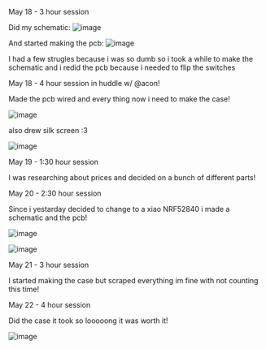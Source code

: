 May 18 - 3 hour session

Did my schematic:
![image](https://github.com/user-attachments/assets/1e44dde6-1a90-4fac-bc7a-6578a551be36)

And started making the pcb:
![image](https://github.com/user-attachments/assets/e506a037-55b9-4ad1-b5d8-cea2edd45712)

I had a few strugles because i was so dumb so i took a while to make the schematic and i redid the pcb because i needed to flip the switches

May 18 - 4 hour session in huddle w/ @acon!

Made the pcb wired and every thing now i need to make the case!

![image](https://hc-cdn.hel1.your-objectstorage.com/s/v3/96c6e621ed6efd4eb73a627d444852044931dd26_image.png)

also drew silk screen :3

![image](https://hc-cdn.hel1.your-objectstorage.com/s/v3/3739aa13ad6cda50378e6f8f8947cf18623f6b46_silkscreen.png)

May 19 - 1:30 hour session

I was researching about prices and decided on a bunch of different parts!

May 20 - 2:30 hour session

Since i yestarday decided to change to a xiao NRF52840 i made a schematic and the pcb!

![image](https://hc-cdn.hel1.your-objectstorage.com/s/v3/00588f102559cf54a683d342fbdc5db00ea16e84_image.png)

![image](https://hc-cdn.hel1.your-objectstorage.com/s/v3/bd1ef7cc8fa7230d0f2f6f93d1a824ccf9e817f0_image.png)

May 21 - 3 hour session

I started making the case but scraped everything im fine with not counting this time!

May 22 - 4 hour session

Did the case it took so looooong it was worth it!

![image](https://hc-cdn.hel1.your-objectstorage.com/s/v3/1e259f16b8c82aafb8f1434b42bad29ca9ab75e2_image.png)
